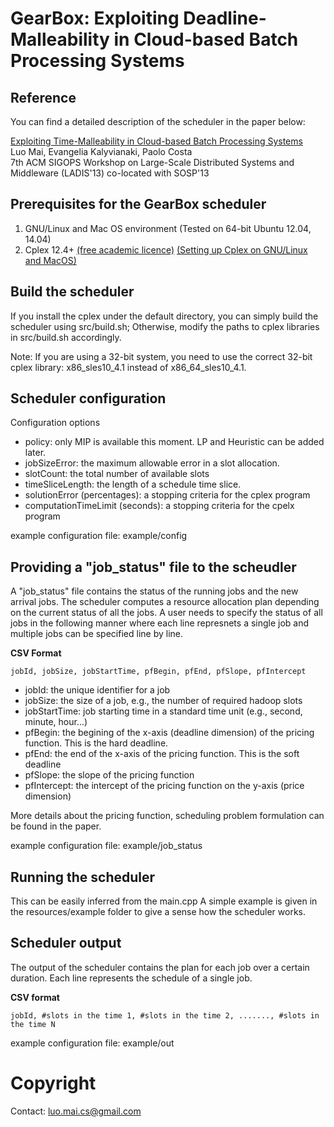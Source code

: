 # GearBox: Exploiting Deadline-Malleability in Cloud-based Batch Processing Systems

## Reference
You can find a detailed description of the scheduler in the paper below:

[Exploiting Time-Malleability in Cloud-based Batch Processing Systems](http://www.doc.ic.ac.uk/~lm111/articles/mai13exploiting.pdf)  
 Luo Mai, Evangelia Kalyvianaki, Paolo Costa  
 7th ACM SIGOPS Workshop on Large-Scale Distributed Systems and Middleware (LADIS'13) co-located with SOSP'13

## Prerequisites for the GearBox scheduler
1. GNU/Linux and Mac OS environment (Tested on 64-bit Ubuntu 12.04, 14.04)
2. Cplex 12.4+ [(free academic licence)](https://www.ibm.com/developerworks/community/blogs/jfp/entry/cplex_studio_in_ibm_academic_initiative?lang=en) [(Setting up Cplex on GNU/Linux and MacOS)](http://www-01.ibm.com/support/docview.wss?uid=swg21444285)

## Build the scheduler

If you install the cplex under the default directory, you can simply build the scheduler using src/build.sh; Otherwise, modify the paths to cplex libraries in src/build.sh accordingly.

Note: If you are using a 32-bit system, you need to use the correct 32-bit cplex library: x86_sles10_4.1 instead of x86_64_sles10_4.1.

## Scheduler configuration

Configuration options

* policy: only MIP is available this moment. LP and Heuristic can be added later.
* jobSizeError: the maximum allowable error in a slot allocation.
* slotCount: the total number of available slots
* timeSliceLength: the length of a schedule time slice.
* solutionError (percentages): a stopping criteria for the cplex program
* computationTimeLimit (seconds): a stopping criteria for the cpelx program

example configuration file: example/config

## Providing a "job_status" file to the scheudler
A "job_status" file contains the status of the running jobs and the new arrival jobs. 
The scheduler computes a resource allocation plan depending on the current status of all the jobs.
A user needs to specify the status of all jobs in the following manner where each line represnets a single job and multiple jobs can be specified line by line.

**CSV Format**

	jobId, jobSize, jobStartTime, pfBegin, pfEnd, pfSlope, pfIntercept

* jobId: the unique identifier for a job
* jobSize: the size of a job, e.g., the number of required hadoop slots
* jobStartTime: job starting time in a standard time unit (e.g., second, minute, hour...)
* pfBegin: the begining of the x-axis (deadline dimension) of the pricing function. This is the hard deadline.
* pfEnd: the end of the x-axis of the pricing function. This is the soft deadline
* pfSlope: the slope of the pricing function
* pfIntercept: the intercept of the pricing function on the y-axis (price dimension)

More details about the pricing function, scheduling problem formulation can be found in the paper.

example configuration file: example/job_status

## Running the scheduler

This can be easily inferred from the main.cpp
A simple example is given in the resources/example folder to give a sense how the scheduler works.

## Scheduler output

The output of the scheduler contains the plan for each job over a certain duration. 
Each line represents the schedule of a single job.

**CSV format**

	jobId, #slots in the time 1, #slots in the time 2, ......., #slots in the time N

example configuration file: example/out

# Copyright
Contact: luo.mai.cs@gmail.com
